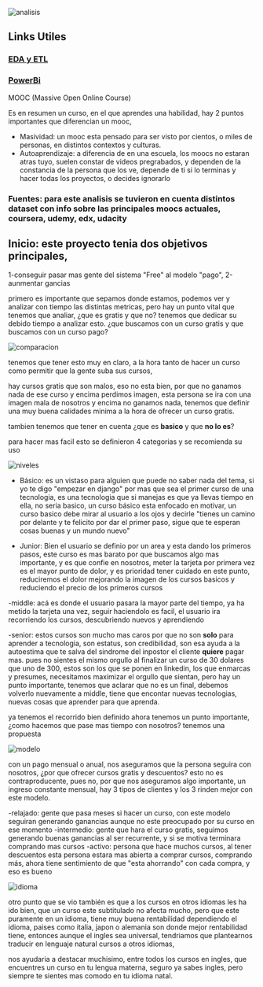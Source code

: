 ![analisis](https://github.com/Daumian/moocs/blob/main/Imagenes%20Readme/Title.jpg?raw=true)



## Links Utiles
### [EDA y ETL](https://deepnote.com/workspace/daumian-ruiz-ceed-0677a995-df7e-45a8-9540-809a03138f79/project/EDA-y-ETL-moocs-806f670f-e9e0-46a0-b962-3c1778ba58b7/notebook/EDA%20y%20ETL-a70b87f1ff95494fbab893244dc03dc8)
### [PowerBi](https://github.com/Daumian/moocs/blob/main/proyecto.pbix)

MOOC (Massive Open Online Course)

Es en resumen un curso, en el que aprendes una habilidad, hay 2 puntos importantes que diferencian un mooc, 
- Masividad: un mooc esta pensado para ser visto por cientos, o miles de personas, en distintos contextos y culturas.
- Autoaprendizaje: a diferencia de en una escuela, los moocs no estaran atras tuyo, suelen constar de videos pregrabados, y dependen de la constancia de la persona que los ve, depende de ti si lo terminas y hacer todas los proyectos, o decides ignorarlo

### Fuentes: para este analisis se tuvieron en cuenta distintos dataset con info sobre las principales moocs actuales, coursera, udemy, edx, udacity

## Inicio: este proyecto tenia dos objetivos principales, 

1-conseguir pasar mas gente del sistema "Free" al modelo "pago", 
2-aunmentar gancias

primero es importante que sepamos donde estamos, podemos ver y analizar con tiempo las distintas metricas, pero hay un punto vital que tenemos que analiar, ¿que es gratis y que no? tenemos que dedicar su debido tiempo a analizar esto. ¿que buscamos con un curso gratis y que buscamos con un curso pago?

![comparacion](https://github.com/Daumian/moocs/blob/main/Imagenes%20Readme/free%20_%20pago.jpg?raw=true)

tenemos que tener esto muy en claro, a la hora tanto de hacer un curso como permitir que la gente suba sus cursos,

hay cursos gratis que son malos, eso no esta bien, por que no ganamos nada de ese curso y encima perdimos imagen, esta persona se ira con una imagen mala de nosotros y encima no ganamos nada, tenemos que definir una muy buena calidades minima a la hora de ofrecer un curso gratis.

tambien tenemos que tener en cuenta ¿que es **basico** y que **no lo es**? 

para hacer mas facil esto se definieron 4 categorias y se recomienda su uso

![niveles](https://github.com/Daumian/moocs/blob/main/Imagenes%20Readme/niveles.png?raw=true)

- Básico: es un vistaso para alguien que puede no saber nada del tema, si yo te digo "empezar en django" por mas que sea el primer curso de una tecnologia, es una tecnologia que si manejas es que ya llevas tiempo en ella, no seria basico, un curso básico esta enfocado en motivar, un curso basico debe mirar al usuario a los ojos y decirle "tienes un camino por delante y te felicito por dar el primer paso, sigue que te esperan cosas buenas y un mundo nuevo"

- Junior: Bien el usuario se definio por un area y esta dando los primeros pasos, este curso es mas barato por que buscamos algo mas importante, y es que confie en nosotros, meter la tarjeta por primera vez es el mayor punto de dolor, y es prioridad tener cuidado en este punto, reduciremos el dolor mejorando la imagen de los cursos basicos y reduciendo el precio de los primeros cursos

-middle: acá es donde el usuario pasara la mayor parte del tiempo, ya ha metido la tarjeta una vez, seguir haciendolo es facil, el usuario ira recorriendo los cursos, descubriendo nuevos y aprendiendo

-senior: estos cursos son mucho mas caros por que no son **solo** para aprender a tecnologia, son estatus, son credibilidad, son esa ayuda a la autoestima que te salva del sindrome del inpostor
el cliente **quiere** pagar mas. pues no sientes el mismo orgullo al finalizar un curso de 30 dolares que uno de 300, estos son los que se ponen en linkedin, los que enmarcas y presumes, necesitamos maximizar el orgullo que sientan, pero hay un punto importante, tenemos que aclarar que no es un final, debemos volverlo nuevamente a middle, tiene que encontar nuevas tecnologias, nuevas cosas que aprender para que aprenda.

ya tenemos el recorrido bien definido ahora tenemos un punto importante, ¿como hacemos que pase mas tiempo con nosotros? tenemos una propuesta 

![modelo](https://github.com/Daumian/moocs/blob/main/Imagenes%20Readme/Suscripcion%20Recurrente.png?raw=true)

con un pago mensual o anual, nos aseguramos que la persona seguira con nosotros, ¿por que ofrecer cursos gratis y descuentos? esto no es contraproducente,
pues no, por que nos aseguramos algo importante, un ingreso constante mensual, hay 3 tipos de clientes y los 3 rinden mejor con este modelo.

-relajado: gente que pasa meses si hacer un curso, con este modelo seguiran generando ganancias aunque no este preocupado por su curso en ese momento
-intermedio: gente que hara el curso gratis, seguimos generando buenas ganancias al ser recurrente, y si se motiva terminara comprando mas cursos
-activo: persona que hace muchos cursos, al tener descuentos esta persona estara mas abierta a comprar cursos, comprando más, ahora tiene sentimiento de que "esta ahorrando" con cada compra, y eso es bueno

![idioma](https://github.com/Daumian/moocs/blob/main/Imagenes%20Readme/promedio%20idioma.png?raw=true)

otro punto que se vio también es que a los cursos en otros idiomas les ha ido bien, que un curso este subtitulado no afecta mucho, pero que este puramente en un idioma, tiene muy buena rentabilidad dependiendo el idioma, paises como italia, japon o alemania son donde mejor rentabilidad tiene, entonces aunque el ingles sea universal, tendriamos que plantearnos traducir en lenguaje natural cursos a otros idiomas,

nos ayudaria a destacar muchisimo, entre todos los cursos en ingles, que encuentres un curso en tu lengua materna, seguro ya sabes ingles, pero siempre te sientes mas comodo en tu idioma natal.
